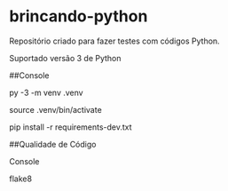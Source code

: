 # brincando-python
Repositório criado para fazer testes com códigos Python.

Suportado versão 3 de Python

##Console

py -3 -m venv .venv

source .venv/bin/activate

pip install -r requirements-dev.txt

##Qualidade de Código

Console

flake8
